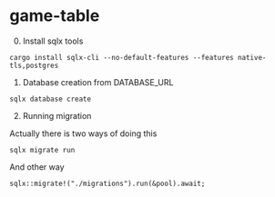 # game-table

0. Install sqlx tools

```
cargo install sqlx-cli --no-default-features --features native-tls,postgres
```

1. Database creation from DATABASE_URL

```
sqlx database create
```

2. Running migration

Actually there is two ways of doing this

```
sqlx migrate run
```

And other way

```
sqlx::migrate!("./migrations").run(&pool).await;
```
